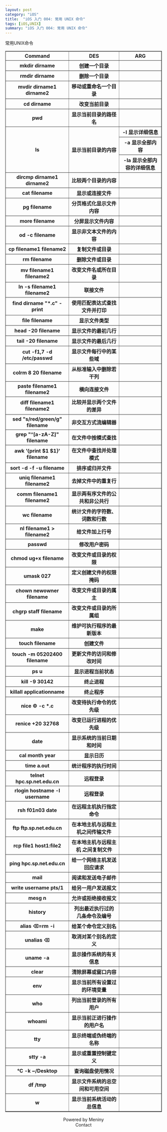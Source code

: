 ```yaml
---
layout: post
category: "iOS"
title:  "iOS 入门 004: 常用 UNIX 命令"
tags: [iOS,UNIX]
summary: "iOS 入门 004: 常用 UNIX 命令"
---
```

常用UNIX命令
<table border="1" class="table table-bordered table-striped table-condensed">
<tr>
<th>Command</th>
<th>DES</th>
<th>ARG</th>
</tr>

<tr><th>mkdir dirname</th>
<th>创建一个目录</th><th></th>
</tr>

<tr>
<th>rmdir dirname</th>
<th>删除一个目录</th><th></th>
</tr>

<tr>
<th>mvdir dirname1 dirname2</th>
<th>移动或重命名一个目录

</th><th></th></tr><tr><th>cd dirname
</th><th>改变当前目录

</th><th></th></tr><tr><th>pwd
</th><th>显示当前目录的路径名 

</th><th></th></tr><tr><th rowspan="3" colspan="1">ls 
</th><th rowspan="3" colspan="1">显示当前目录的内容

</th><th>-l 显示详细信息</th></tr><tr>
<th>-a 显示全部内容</th></tr><tr>
<th>-la 显示全部内容的详细信息</th>

<tr><th>dircmp dirname1 dirname2
</th><th>比较两个目录的内容

</th><th></th></tr><tr><th>cat filename
</th><th>显示或连接文件

</th><th></th></tr><tr><th>pg filename
</th><th>分页格式化显示文件内容

</th><th></th></tr><tr><th>more filename
</th><th>分屏显示文件内容

</th><th></th></tr><tr><th>od -c filename
</th><th>显示非文本文件的内容

</th><th></th></tr><tr><th>cp filename1 filename2
</th><th>复制文件或目录

</th><th></th></tr><tr><th>rm filename
</th><th>删除文件或目录 

</th><th></th></tr><tr><th>mv filename1 filename2
</th><th>改变文件名或所在目录

</th><th></th></tr><tr><th>ln -s filename1 filename2
</th><th>联接文件

</th><th></th></tr><tr><th>find dirname "*.c" -print
</th><th>使用匹配表达式查找文件并打印

</th><th></th></tr><tr><th>file filename
</th><th>显示文件类型

</th><th></th></tr><tr><th>head -20 filename
</th><th>显示文件的最初几行

</th><th></th></tr><tr><th>tail -20 filename
</th><th>显示文件的最后几行

</th><th></th></tr><tr><th>cut -f1,7 -d /etc/passwd 
</th><th>显示文件每行中的某些域

</th><th></th></tr><tr><th>colrm 8 20 filename
</th><th>从标准输入中删除若干列

</th><th></th></tr><tr><th>paste filename1 filename2
</th><th>横向连接文件

</th><th></th></tr><tr><th>diff filename1 filename2
</th><th>比较并显示两个文件的差异

</th><th></th></tr><tr><th>sed "s/red/green/g" filename
</th><th>非交互方式流编辑器

</th><th></th></tr><tr><th>grep "^[a-zA-Z]" filename 
</th><th>在文件中按模式查找

</th><th></th></tr><tr><th>awk '{print $1 $1}' filename 
</th><th>在文件中查找并处理模式

</th><th></th></tr><tr><th>sort -d -f -u filename
</th><th>排序或归并文件 

</th><th></th></tr><tr><th>uniq filename1 filename2
</th><th>去掉文件中的重复行

</th><th></th></tr><tr><th>comm filename1 filename2
</th><th>显示两有序文件的公共和非公共行

</th><th></th></tr><tr><th>wc filename
</th><th>统计文件的字符数、词数和行数

</th><th></th></tr><tr><th>nl filename1 > filename2
</th><th>给文件加上行号

</th><th></th></tr><tr><th>passwd
</th><th>修改用户密码 

</th><th></th></tr><tr><th>chmod ug+x filename
</th><th>改变文件或目录的权限

</th><th></th></tr><tr><th>umask 027
</th><th>定义创建文件的权限掩码

</th><th></th></tr><tr><th>chown newowner filename
</th><th>改变文件或目录的属主

</th><th></th></tr><tr><th>chgrp staff filename
</th><th>改变文件或目录的所属组

</th><th></th></tr><tr><th>make
</th><th>维护可执行程序的最新版本  

</th><th></th></tr><tr><th>touch filename
</th><th>创建文件

</th><th></th></tr><tr><th>touch -m 05202400 filename
</th><th>更新文件的访问和修改时间 

</th><th></th></tr><tr><th>ps u
</th><th>显示进程当前状态

</th><th></th></tr><tr><th>kill -9 30142
</th><th>终止进程 

</th><th></th></tr><tr><th>killall applicationname
</th><th>终止程序

</th><th></th></tr><tr><th>nice © -c *.c
</th><th>改变待执行命令的优先级 

</th><th></th></tr><tr><th>renice +20 32768
</th><th>改变已运行进程的优先级

</th><th></th></tr><tr><th>date
</th><th>显示系统的当前日期和时间 

</th><th></th></tr><tr><th>cal month year
</th><th>显示日历

</th><th></th></tr><tr><th>time a.out
</th><th>统计程序的执行时间

</th><th></th></tr><tr><th>telnet hpc.sp.net.edu.cn
</th><th>远程登录

</th><th></th></tr><tr><th>rlogin hostname -l username
</th><th>远程登录

</th><th></th></tr><tr><th>rsh f01n03 date
</th><th>在远程主机执行指定命令

</th><th></th></tr><tr><th>ftp ftp.sp.net.edu.cn
</th><th>在本地主机与远程主机之间传输文件

</th><th></th></tr><tr><th>rcp file1 host1:file2
</th><th>在本地主机与远程主机 之间复制文件 

</th><th></th></tr><tr><th>ping hpc.sp.net.edu.cn
</th><th>给一个网络主机发送 回应请求

</th><th></th></tr><tr><th>mail
</th><th>阅读和发送电子邮件 

</th><th></th></tr><tr><th>write username pts/1
</th><th>给另一用户发送报文 

</th><th></th></tr><tr><th>mesg n
</th><th>允许或拒绝接收报文

</th><th></th></tr><tr><th>history
</th><th>列出最近执行过的 几条命令及编号

</th><th></th></tr><tr><th>alias ⌫=rm -i
</th><th>给某个命令定义别名 

</th><th></th></tr><tr><th>unalias ⌫
</th><th>取消对某个别名的定义 

</th><th></th></tr><tr><th>uname -a
</th><th>显示操作系统的有关信息

</th><th></th></tr><tr><th>clear
</th><th>清除屏幕或窗口内容

</th><th></th></tr><tr><th>env
</th><th>显示当前所有设置过的环境变量 

</th><th></th></tr><tr><th>who
</th><th>列出当前登录的所有用户 

</th><th></th></tr><tr><th>whoami
</th><th>显示当前正进行操作的用户名

</th><th></th></tr><tr><th>tty
</th><th>显示终端或伪终端的名称 

</th><th></th></tr><tr><th>stty -a
</th><th>显示或重置控制键定义

</th><th></th></tr><tr><th>℃ -k ~/Desktop
</th><th>查询磁盘使用情况

</th><th></th></tr><tr><th>df /tmp
</th><th>显示文件系统的总空间和可用空间

</th>
<th></th>
</tr>
<tr>
<th>w</th>
<th>显示当前系统活动的总信息</th>
<th></th>
</tr>
</table>

<center>Powered by Meniny</center>
<center>Contact <Meniny@qq.com></center>

